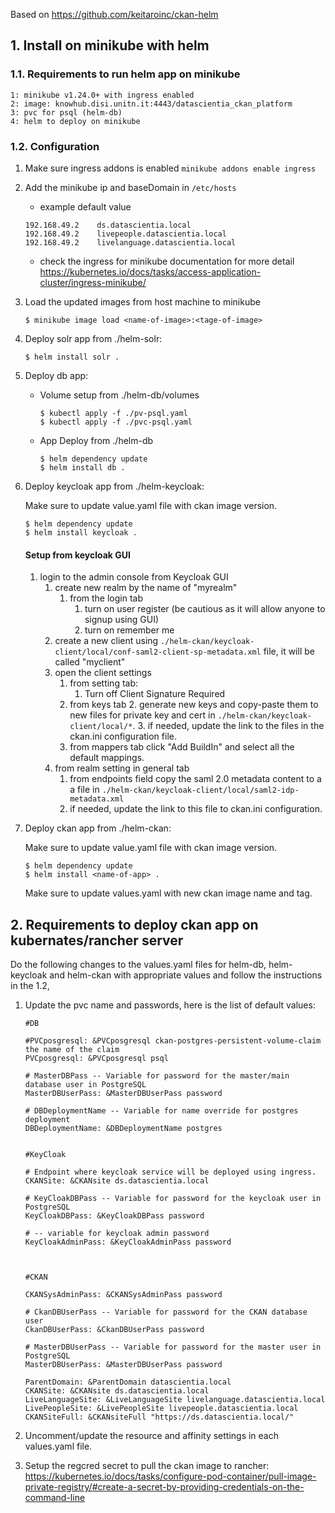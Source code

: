Based on https://github.com/keitaroinc/ckan-helm

## 1. Install on minikube with helm

### 1.1. Requirements to run helm app on minikube

    1: minikube v1.24.0+ with ingress enabled
    2: image: knowhub.disi.unitn.it:4443/datascientia_ckan_platform
    3: pvc for psql (helm-db)
    4: helm to deploy on minikube

### 1.2. Configuration
1. Make sure ingress addons is enabled ```minikube addons enable ingress```
2. Add the minikube ip and baseDomain in ```/etc/hosts``` 
   * example default value
    ```
    192.168.49.2    ds.datascientia.local
    192.168.49.2    livepeople.datascientia.local
    192.168.49.2    livelanguage.datascientia.local
    ```
   * check the ingress for minikube documentation for more detail https://kubernetes.io/docs/tasks/access-application-cluster/ingress-minikube/
    
3. Load the updated images from host machine to minikube
    ```
    $ minikube image load <name-of-image>:<tage-of-image>
   ```

4. Deploy solr app from ./helm-solr:
    ```
    $ helm install solr .
    ```
5. Deploy db app:
   * Volume setup from ./helm-db/volumes
     ```
     $ kubectl apply -f ./pv-psql.yaml
     $ kubectl apply -f ./pvc-psql.yaml
     ```
   * App Deploy from ./helm-db
     ```
     $ helm dependency update 
     $ helm install db .
     ```
6. Deploy keycloak app from ./helm-keycloak:
    
    Make sure to update value.yaml file with ckan image version. 
    ```
    $ helm dependency update
    $ helm install keycloak .
    ```
    #### Setup from keycloak GUI

   1. login to the admin console from Keycloak GUI
      1. create new realm by the name of "myrealm"
         1. from the login tab
            1. turn on user register (be cautious as it will allow anyone to signup using GUI)
            2. turn on remember me
      2. create a new client using `./helm-ckan/keycloak-client/local/conf-saml2-client-sp-metadata.xml` file, it will be called "myclient"
      3. open the client settings
         1. from setting tab:
            1. Turn off Client Signature Required
         2. from keys tab
            2. generate new keys and copy-paste them to new files for private key and cert in `./helm-ckan/keycloak-client/local/*`.
            3. if needed, update the link to the files in the ckan.ini configuration file.
         3. from mappers tab click "Add BuildIn" and select all the default mappings.
      4. from realm setting in general tab
         1. from endpoints field copy the saml 2.0 metadata content to a a file in `./helm-ckan/keycloak-client/local/saml2-idp-metadata.xml`
         2. if needed, update the link to this file to ckan.ini configuration.   

7. Deploy ckan app from ./helm-ckan:

    Make sure to update value.yaml file with ckan image version. 
    ```
    $ helm dependency update
    $ helm install <name-of-app> .
    ```
   Make sure to update values.yaml with new ckan image name and tag.


## 2. Requirements to deploy ckan app on kubernates/rancher server

Do the following changes to the values.yaml files for helm-db, helm-keycloak and helm-ckan with appropriate values and follow the instructions in the 1.2, 

1. Update the pvc name and passwords, here is the list of default values:
    ```
    #DB
    
    #PVCposgresql: &PVCposgresql ckan-postgres-persistent-volume-claim the name of the claim
    PVCposgresql: &PVCposgresql psql
    
    # MasterDBPass -- Variable for password for the master/main database user in PostgreSQL
    MasterDBUserPass: &MasterDBUserPass password
    
    # DBDeploymentName -- Variable for name override for postgres deployment
    DBDeploymentName: &DBDeploymentName postgres
    
    
    #KeyCloak
    
    # Endpoint where keycloak service will be deployed using ingress.
    CKANSite: &CKANsite ds.datascientia.local
    
    # KeyCloakDBPass -- Variable for password for the keycloak user in PostgreSQL
    KeyCloakDBPass: &KeyCloakDBPass password
    
    # -- variable for keycloak admin password
    KeyCloakAdminPass: &KeyCloakAdminPass password
    
    
    
    #CKAN
    
    CKANSysAdminPass: &CKANSysAdminPass password
   
    # CkanDBUserPass -- Variable for password for the CKAN database user
    CkanDBUserPass: &CkanDBUserPass password
   
    # MasterDBUserPass -- Variable for password for the master user in PostgreSQL
    MasterDBUserPass: &MasterDBUserPass password
    
    ParentDomain: &ParentDomain datascientia.local
    CKANSite: &CKANsite ds.datascientia.local
    LiveLanguageSite: &LiveLanguageSite livelanguage.datascientia.local
    LivePeopleSite: &LivePeopleSite livepeople.datascientia.local
    CKANSiteFull: &CKANsiteFull "https://ds.datascientia.local/"
    
    ```


2. Uncomment/update the resource and affinity settings in each values.yaml file.
3. Setup the regcred secret to pull the ckan image to rancher: https://kubernetes.io/docs/tasks/configure-pod-container/pull-image-private-registry/#create-a-secret-by-providing-credentials-on-the-command-line